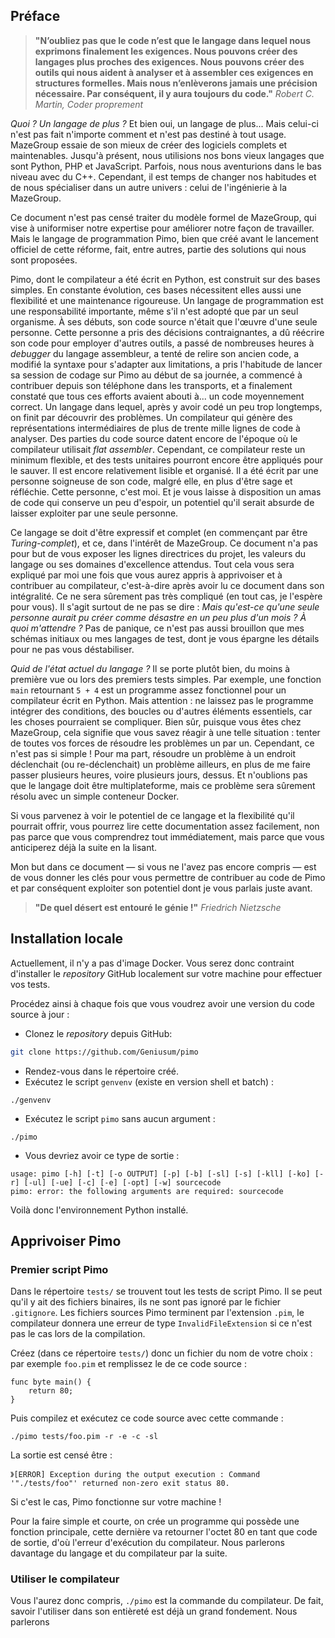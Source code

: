 ## Préface

> **"N’oubliez pas que le code n’est que le langage dans lequel nous exprimons finalement les exigences. Nous pouvons créer des langages plus proches des exigences. Nous pouvons créer des outils qui nous aident à analyser et à assembler ces exigences en structures formelles. Mais nous n’enlèverons jamais une précision nécessaire. Par conséquent, il y aura toujours du code."**
> *Robert C. Martin, Coder proprement*

*Quoi ? Un langage de plus ?* Et bien oui, un langage de plus... Mais celui-ci n'est pas fait n'importe comment et n'est pas destiné à tout usage. MazeGroup essaie de son mieux de créer des logiciels complets et maintenables. Jusqu'à présent, nous utilisions nos bons vieux langages que sont Python, PHP et JavaScript. Parfois, nous nous aventurions dans le bas niveau avec du C++. Cependant, il est temps de changer nos habitudes et de nous spécialiser dans un autre univers : celui de l'ingénierie à la MazeGroup.

Ce document n'est pas censé traiter du modèle formel de MazeGroup, qui vise à uniformiser notre expertise pour améliorer notre façon de travailler. Mais le langage de programmation Pimo, bien que créé avant le lancement officiel de cette réforme, fait, entre autres, partie des solutions qui nous sont proposées.

Pimo, dont le compilateur a été écrit en Python, est construit sur des bases simples. En constante évolution, ces bases nécessitent elles aussi une flexibilité et une maintenance rigoureuse. Un langage de programmation est une responsabilité importante, même s'il n'est adopté que par un seul organisme. À ses débuts, son code source n'était que l'œuvre d'une seule personne. Cette personne a pris des décisions contraignantes, a dû réécrire son code pour employer d'autres outils, a passé de nombreuses heures à *debugger* du langage assembleur, a tenté de relire son ancien code, a modifié la syntaxe pour s'adapter aux limitations, a pris l'habitude de lancer sa session de codage sur Pimo au début de sa journée, a commencé à contribuer depuis son téléphone dans les transports, et a finalement constaté que tous ces efforts avaient abouti à... un code moyennement correct. Un langage dans lequel, après y avoir codé un peu trop longtemps, on finit par découvrir des problèmes. Un compilateur qui génère des représentations intermédiaires de plus de trente mille lignes de code à analyser. Des parties du code source datent encore de l'époque où le compilateur utilisait *flat assembler*. Cependant, ce compilateur reste un minimum flexible, et des tests unitaires pourront encore être appliqués pour le sauver. Il est encore relativement lisible et organisé. Il a été écrit par une personne soigneuse de son code, malgré elle, en plus d'être sage et réfléchie. Cette personne, c'est moi. Et je vous laisse à disposition un amas de code qui conserve un peu d'espoir, un potentiel qu'il serait absurde de laisser exploiter par une seule personne.

Ce langage se doit d'être expressif et complet (en commençant par être *Turing-complet*), et ce, dans l'intérêt de MazeGroup. Ce document n'a pas pour but de vous exposer les lignes directrices du projet, les valeurs du langage ou ses domaines d'excellence attendus. Tout cela vous sera expliqué par moi une fois que vous aurez appris à apprivoiser et à contribuer au compilateur, c'est-à-dire après avoir lu ce document dans son intégralité. Ce ne sera sûrement pas très compliqué (en tout cas, je l'espère pour vous). Il s'agit surtout de ne pas se dire : *Mais qu'est-ce qu'une seule personne aurait pu créer comme désastre en un peu plus d'un mois ? À quoi m'attendre ?* Pas de panique, ce n'est pas aussi brouillon que mes schémas initiaux ou mes langages de test, dont je vous épargne les détails pour ne pas vous déstabiliser.

*Quid de l'état actuel du langage ?* Il se porte plutôt bien, du moins à première vue ou lors des premiers tests simples. Par exemple, une fonction `main` retournant `5 + 4` est un programme assez fonctionnel pour un compilateur écrit en Python. Mais attention : ne laissez pas le programme intégrer des conditions, des boucles ou d'autres éléments essentiels, car les choses pourraient se compliquer. Bien sûr, puisque vous êtes chez MazeGroup, cela signifie que vous savez réagir à une telle situation : tenter de toutes vos forces de résoudre les problèmes un par un. Cependant, ce n'est pas si simple ! Pour ma part, résoudre un problème à un endroit déclenchait (ou re-déclenchait) un problème ailleurs, en plus de me faire passer plusieurs heures, voire plusieurs jours, dessus. Et n'oublions pas que le langage doit être multiplateforme, mais ce problème sera sûrement résolu avec un simple conteneur Docker.

Si vous parvenez à voir le potentiel de ce langage et la flexibilité qu'il pourrait offrir, vous pourrez lire cette documentation assez facilement, non pas parce que vous comprendrez tout immédiatement, mais parce que vous anticiperez déjà la suite en la lisant.

Mon but dans ce document — si vous ne l'avez pas encore compris — est de vous donner les clés pour vous permettre de contribuer au code de Pimo et par conséquent exploiter son potentiel dont je vous parlais juste avant.

> **"De quel désert est entouré le génie !"**
> *Friedrich Nietzsche*

## Installation locale

Actuellement, il n'y a pas d'image Docker. Vous serez donc contraint d'installer le *repository* GitHub localement sur votre machine pour effectuer vos tests.

Procédez ainsi à chaque fois que vous voudrez avoir une version du code source à jour :
- Clonez le *repository* depuis GitHub:
```bash
git clone https://github.com/Geniusum/pimo
```
- Rendez-vous dans le répertoire créé.
- Exécutez le script `genvenv` (existe en version shell et batch) :
```shell
./genvenv
```
- Exécutez le script `pimo` sans aucun argument :
```shell
./pimo
```
- Vous devriez avoir ce type de sortie :
```
usage: pimo [-h] [-t] [-o OUTPUT] [-p] [-b] [-sl] [-s] [-kll] [-ko] [-r] [-ul] [-ue] [-c] [-e] [-opt] [-w] sourcecode
pimo: error: the following arguments are required: sourcecode
```

Voilà donc l'environnement Python installé.

## Apprivoiser Pimo

### Premier script Pimo

Dans le répertoire `tests/` se trouvent tout les tests de script Pimo. Il se peut qu'il y ait des fichiers binaires, ils ne sont pas ignoré par le fichier `.gitignore`. Les fichiers sources Pimo terminent par l'extension `.pim`, le compilateur donnera une erreur de type `InvalidFileExtension` si ce n'est pas le cas lors de la compilation.

Créez (dans ce répertoire `tests/`) donc un fichier du nom de votre choix : par exemple `foo.pim` et remplissez le de ce code source :
```pimo
func byte main() {
	return 80;
}
```
Puis compilez et exécutez ce code source avec cette commande :
```shell
./pimo tests/foo.pim -r -e -c -sl
```
La sortie est censé être :
```
》[ERROR] Exception during the output execution : Command '"./tests/foo"' returned non-zero exit status 80.
```
Si c'est le cas, Pimo fonctionne sur votre machine !

Pour la faire simple et courte, on crée un programme qui possède une fonction principale, cette dernière va retourner l'octet 80 en tant que code de sortie, d'où l'erreur d'exécution du compilateur. Nous parlerons davantage du langage et du compilateur par la suite.

### Utiliser le compilateur

Vous l'aurez donc compris, `./pimo` est la commande du compilateur. De fait, savoir l'utiliser dans son entièreté est déjà un grand fondement. Nous parlerons 